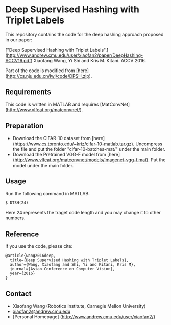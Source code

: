 Deep Supervised Hashing with Triplet Labels 
===================

This repository contains the code for the deep hashing approach proposed in our paper: 

["Deep Supervised Hashing with Triplet Labels".] (http://www.andrew.cmu.edu/user/xiaofan2/paper/DeepHashing-ACCV16.pdf) Xiaofang Wang, Yi Shi and Kris M. Kitani. ACCV 2016.

Part of the code is modified from [here] (http://cs.nju.edu.cn/lwj/code/DPSH.zip).

## Requirements ##
This code is written in MATLAB and requires [MatConvNet] (http://www.vlfeat.org/matconvnet/).

## Preparation ##
- Download the CIFAR-10 dataset from [here] (https://www.cs.toronto.edu/~kriz/cifar-10-matlab.tar.gz). Uncompress the file and put the folder "cifar-10-batches-mat/" under the main folder.
- Download the Pretrained VGG-F model from [here] (http://www.vlfeat.org/matconvnet/models/imagenet-vgg-f.mat). Put the model under the main folder.

## Usage ##
Run the following command in MATLAB:
```
$ DTSH(24)
```

Here 24 represents the traget code length and you may change it to other numbers.

## Reference ##
If you use the code, please cite:
```
@article{wang2016deep,
  title={Deep Supervised Hashing with Triplet Labels},
  author={Wang, Xiaofang and Shi, Yi and Kitani, Kris M},
  journal={Asian Conference on Computer Vision},
  year={2016}
}
```

## Contact ##
- Xiaofang Wang (Robotics Institute, Carnegie Mellon University)
- xiaofan2@andrew.cmu.edu
- [Personal Homepage] (http://www.andrew.cmu.edu/user/xiaofan2/)
